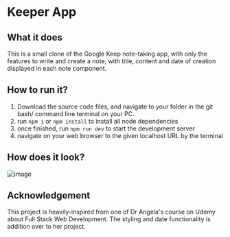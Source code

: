 # Keeper App
## What it does
This is a small clone of the Google Keep note-taking app, with only the features to write and create a note, with title, content and date of creation displayed in each note component.
## How to run it?
1. Download the source code files, and navigate to your folder in the git bash/ command line terminal on your PC.
2. run `npm i` or `npm install` to install all node dependencies
3. once finished, run `npm run dev` to start the development server
4. navigate on your web browser to the given localhost URL by the terminal

## How does it look?
![image](https://github.com/quick-fox-03/keeper-react-app/assets/113131729/27c92e61-739e-47c7-9f40-d25b8f261cc6)
## Acknowledgement
This project is heavily-inspired from one of Dr Angela's course on Udemy about Full Stack Web Development. The styling and date functionality is addition over to her project.
